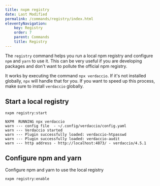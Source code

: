 ```yaml
---
title: nxpm registry
date: Last Modified
permalink: /commands/registry/index.html
eleventyNavigation:
    key: Registry
    order: 7
    parent: Commands
    title: Registry
---
```


The `registry` command helps you run a local npm registry and configure `npm` and `yarn` to use it.
This can be very useful if you are developing packages and don't want to pollute the official npm registry.

It works by executing the command `npx verdaccio`. If it's not installed globally, `npx` will handle that for you. If you want to speed up this process, make sure to install `verdaccio` globally.

## Start a local registry

```shell script
nxpm registry:start
```

```
NXPM  RUNNING npx verdaccio
warn --- config file  - ~/.config/verdaccio/config.yaml
warn --- Verdaccio started
warn --- Plugin successfully loaded: verdaccio-htpasswd
warn --- Plugin successfully loaded: verdaccio-audit
warn --- http address - http://localhost:4873/ - verdaccio/4.5.1
```

## Configure npm and yarn

Configure npm and yarn to use the local registry

```shell script
nxpm registry:enable
```
